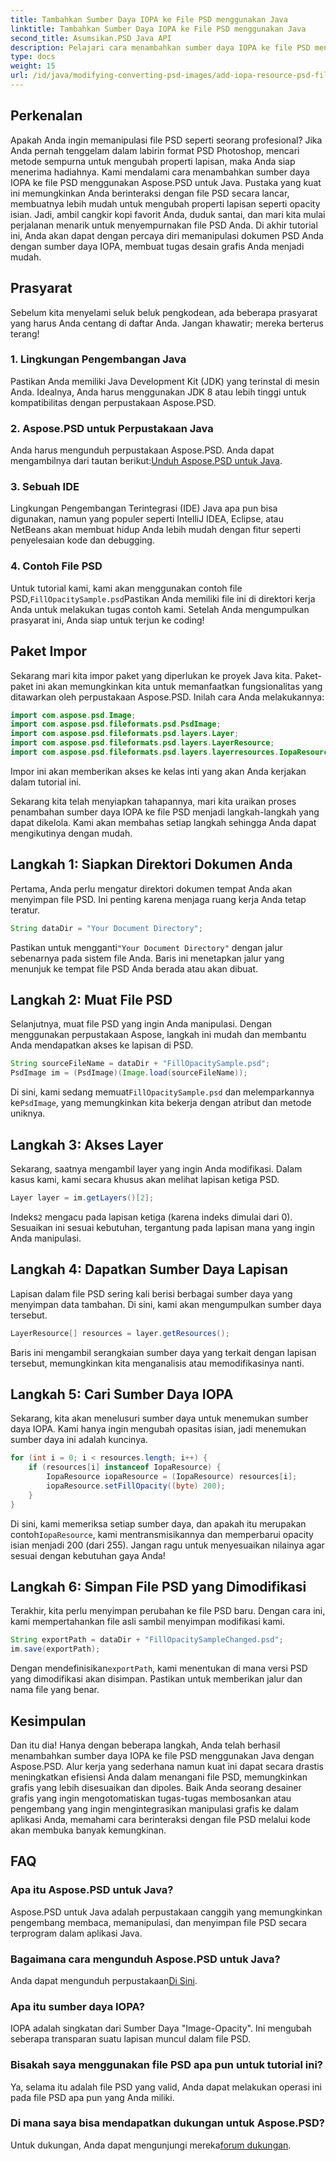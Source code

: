 ```yaml
---
title: Tambahkan Sumber Daya IOPA ke File PSD menggunakan Java
linktitle: Tambahkan Sumber Daya IOPA ke File PSD menggunakan Java
second_title: Asumsikan.PSD Java API
description: Pelajari cara menambahkan sumber daya IOPA ke file PSD menggunakan Aspose.PSD untuk Java dengan panduan komprehensif ini. Langkah sederhana untuk manipulasi grafis yang efektif.
type: docs
weight: 15
url: /id/java/modifying-converting-psd-images/add-iopa-resource-psd-files/
---
```

## Perkenalan
Apakah Anda ingin memanipulasi file PSD seperti seorang profesional? Jika Anda pernah tenggelam dalam labirin format PSD Photoshop, mencari metode sempurna untuk mengubah properti lapisan, maka Anda siap menerima hadiahnya. Kami mendalami cara menambahkan sumber daya IOPA ke file PSD menggunakan Aspose.PSD untuk Java. Pustaka yang kuat ini memungkinkan Anda berinteraksi dengan file PSD secara lancar, membuatnya lebih mudah untuk mengubah properti lapisan seperti opacity isian.
Jadi, ambil cangkir kopi favorit Anda, duduk santai, dan mari kita mulai perjalanan menarik untuk menyempurnakan file PSD Anda. Di akhir tutorial ini, Anda akan dapat dengan percaya diri memanipulasi dokumen PSD Anda dengan sumber daya IOPA, membuat tugas desain grafis Anda menjadi mudah.
## Prasyarat
Sebelum kita menyelami seluk beluk pengkodean, ada beberapa prasyarat yang harus Anda centang di daftar Anda. Jangan khawatir; mereka berterus terang!
### 1. Lingkungan Pengembangan Java
Pastikan Anda memiliki Java Development Kit (JDK) yang terinstal di mesin Anda. Idealnya, Anda harus menggunakan JDK 8 atau lebih tinggi untuk kompatibilitas dengan perpustakaan Aspose.PSD. 
### 2. Aspose.PSD untuk Perpustakaan Java
 Anda harus mengunduh perpustakaan Aspose.PSD. Anda dapat mengambilnya dari tautan berikut:[Unduh Aspose.PSD untuk Java](https://releases.aspose.com/psd/java/).
### 3. Sebuah IDE
Lingkungan Pengembangan Terintegrasi (IDE) Java apa pun bisa digunakan, namun yang populer seperti IntelliJ IDEA, Eclipse, atau NetBeans akan membuat hidup Anda lebih mudah dengan fitur seperti penyelesaian kode dan debugging.
### 4. Contoh File PSD
 Untuk tutorial kami, kami akan menggunakan contoh file PSD,`FillOpacitySample.psd`Pastikan Anda memiliki file ini di direktori kerja Anda untuk melakukan tugas contoh kami.
Setelah Anda mengumpulkan prasyarat ini, Anda siap untuk terjun ke coding!
## Paket Impor
Sekarang mari kita impor paket yang diperlukan ke proyek Java kita. Paket-paket ini akan memungkinkan kita untuk memanfaatkan fungsionalitas yang ditawarkan oleh perpustakaan Aspose.PSD.
Inilah cara Anda melakukannya:
```java
import com.aspose.psd.Image;
import com.aspose.psd.fileformats.psd.PsdImage;
import com.aspose.psd.fileformats.psd.layers.Layer;
import com.aspose.psd.fileformats.psd.layers.LayerResource;
import com.aspose.psd.fileformats.psd.layers.layerresources.IopaResource;
```
Impor ini akan memberikan akses ke kelas inti yang akan Anda kerjakan dalam tutorial ini. 

Sekarang kita telah menyiapkan tahapannya, mari kita uraikan proses penambahan sumber daya IOPA ke file PSD menjadi langkah-langkah yang dapat dikelola. Kami akan membahas setiap langkah sehingga Anda dapat mengikutinya dengan mudah.
## Langkah 1: Siapkan Direktori Dokumen Anda
Pertama, Anda perlu mengatur direktori dokumen tempat Anda akan menyimpan file PSD. Ini penting karena menjaga ruang kerja Anda tetap teratur.
```java
String dataDir = "Your Document Directory";
```
 Pastikan untuk mengganti`"Your Document Directory"` dengan jalur sebenarnya pada sistem file Anda. Baris ini menetapkan jalur yang menunjuk ke tempat file PSD Anda berada atau akan dibuat.
## Langkah 2: Muat File PSD 
Selanjutnya, muat file PSD yang ingin Anda manipulasi. Dengan menggunakan perpustakaan Aspose, langkah ini mudah dan membantu Anda mendapatkan akses ke lapisan di PSD.
```java
String sourceFileName = dataDir + "FillOpacitySample.psd";
PsdImage im = (PsdImage)(Image.load(sourceFileName));
```
 Di sini, kami sedang memuat`FillOpacitySample.psd` dan melemparkannya ke`PsdImage`, yang memungkinkan kita bekerja dengan atribut dan metode uniknya. 
## Langkah 3: Akses Layer 
Sekarang, saatnya mengambil layer yang ingin Anda modifikasi. Dalam kasus kami, kami secara khusus akan melihat lapisan ketiga PSD.
```java
Layer layer = im.getLayers()[2];
```
 Indeks`2` mengacu pada lapisan ketiga (karena indeks dimulai dari 0). Sesuaikan ini sesuai kebutuhan, tergantung pada lapisan mana yang ingin Anda manipulasi.
## Langkah 4: Dapatkan Sumber Daya Lapisan 
Lapisan dalam file PSD sering kali berisi berbagai sumber daya yang menyimpan data tambahan. Di sini, kami akan mengumpulkan sumber daya tersebut.
```java
LayerResource[] resources = layer.getResources();
```
Baris ini mengambil serangkaian sumber daya yang terkait dengan lapisan tersebut, memungkinkan kita menganalisis atau memodifikasinya nanti.
## Langkah 5: Cari Sumber Daya IOPA 
Sekarang, kita akan menelusuri sumber daya untuk menemukan sumber daya IOPA. Kami hanya ingin mengubah opasitas isian, jadi menemukan sumber daya ini adalah kuncinya.
```java
for (int i = 0; i < resources.length; i++) {
    if (resources[i] instanceof IopaResource) {
        IopaResource iopaResource = (IopaResource) resources[i];
        iopaResource.setFillOpacity((byte) 200);
    }
}
```
 Di sini, kami memeriksa setiap sumber daya, dan apakah itu merupakan contoh`IopaResource`, kami mentransmisikannya dan memperbarui opacity isian menjadi 200 (dari 255). Jangan ragu untuk menyesuaikan nilainya agar sesuai dengan kebutuhan gaya Anda!
## Langkah 6: Simpan File PSD yang Dimodifikasi
Terakhir, kita perlu menyimpan perubahan ke file PSD baru. Dengan cara ini, kami mempertahankan file asli sambil menyimpan modifikasi kami.
```java
String exportPath = dataDir + "FillOpacitySampleChanged.psd";
im.save(exportPath);
```
 Dengan mendefinisikan`exportPath`, kami menentukan di mana versi PSD yang dimodifikasi akan disimpan. Pastikan untuk memberikan jalur dan nama file yang benar.
## Kesimpulan
Dan itu dia! Hanya dengan beberapa langkah, Anda telah berhasil menambahkan sumber daya IOPA ke file PSD menggunakan Java dengan Aspose.PSD. Alur kerja yang sederhana namun kuat ini dapat secara drastis meningkatkan efisiensi Anda dalam menangani file PSD, memungkinkan grafis yang lebih disesuaikan dan dipoles.
Baik Anda seorang desainer grafis yang ingin mengotomatiskan tugas-tugas membosankan atau pengembang yang ingin mengintegrasikan manipulasi grafis ke dalam aplikasi Anda, memahami cara berinteraksi dengan file PSD melalui kode akan membuka banyak kemungkinan.
## FAQ
### Apa itu Aspose.PSD untuk Java?  
Aspose.PSD untuk Java adalah perpustakaan canggih yang memungkinkan pengembang membaca, memanipulasi, dan menyimpan file PSD secara terprogram dalam aplikasi Java.
### Bagaimana cara mengunduh Aspose.PSD untuk Java?  
 Anda dapat mengunduh perpustakaan[Di Sini](https://releases.aspose.com/psd/java/).
### Apa itu sumber daya IOPA?  
IOPA adalah singkatan dari Sumber Daya "Image-Opacity". Ini mengubah seberapa transparan suatu lapisan muncul dalam file PSD.
### Bisakah saya menggunakan file PSD apa pun untuk tutorial ini?  
Ya, selama itu adalah file PSD yang valid, Anda dapat melakukan operasi ini pada file PSD apa pun yang Anda miliki.
### Di mana saya bisa mendapatkan dukungan untuk Aspose.PSD?  
 Untuk dukungan, Anda dapat mengunjungi mereka[forum dukungan](https://forum.aspose.com/c/psd/34).